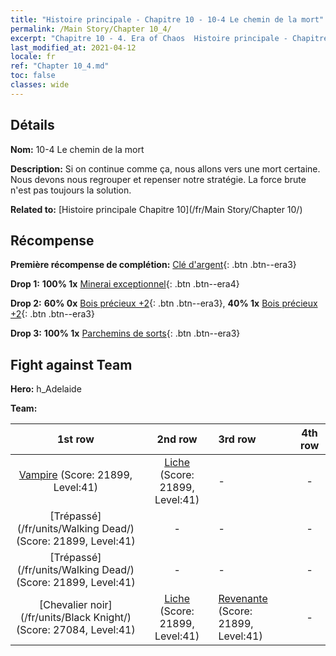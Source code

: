 ```yaml
---
title: "Histoire principale - Chapitre 10 - 10-4 Le chemin de la mort"
permalink: /Main Story/Chapter 10_4/
excerpt: "Chapitre 10 - 4. Era of Chaos  Histoire principale - Chapitre 10_4. 10-4 Le chemin de la mort"
last_modified_at: 2021-04-12
locale: fr
ref: "Chapter 10_4.md"
toc: false
classes: wide
---
```


## Détails

 **Nom:** 10-4 Le chemin de la mort

 **Description:** Si on continue comme ça, nous allons vers une mort certaine. Nous devons nous regrouper et repenser notre stratégie. La force brute n'est pas toujours la solution.

 **Related to:** [Histoire principale Chapitre 10](/fr/Main Story/Chapter 10/)

## Récompense

 **Première récompense de complétion:** [Clé d'argent](/fr/Items/con_693/){: .btn .btn--era3}

 **Drop 1:** **100% 1x** [Minerai exceptionnel](/fr/Items/mat_33/){: .btn .btn--era4}

 **Drop 2:** **60% 0x** [Bois précieux +2](/fr/Items/mat_27/){: .btn .btn--era3}, **40% 1x** [Bois précieux +2](/fr/Items/mat_27/){: .btn .btn--era3}

 **Drop 3:** **100% 1x** [Parchemins de sorts](/fr/Items/con_694/){: .btn .btn--era3}


## Fight against Team
 **Hero:** h_Adelaide

 **Team:**


  | 1st row | 2nd row | 3rd row | 4th row |
  |:----:|:----:|:----|:----:|
  | [Vampire](/fr/units/Vampire/) (Score: 21899, Level:41)  | [Liche](/fr/units/Lich/) (Score: 21899, Level:41)  | - | - |
  | [Trépassé](/fr/units/Walking Dead/) (Score: 21899, Level:41)  | - | - | - |
  | [Trépassé](/fr/units/Walking Dead/) (Score: 21899, Level:41)  | - | - | - |
  | [Chevalier noir](/fr/units/Black Knight/) (Score: 27084, Level:41)  | [Liche](/fr/units/Lich/) (Score: 21899, Level:41)  | [Revenante](/fr/units/Wight/) (Score: 21899, Level:41)  | - |


